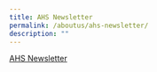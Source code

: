 ```yaml
---
title: AHS Newsletter
permalink: /aboutus/ahs-newsletter/
description: ""
---
```

[AHS Newsletter](http://ahsnewsletter.com/)